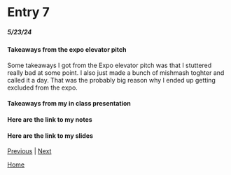 # Entry 7
##### 5/23/24

#### Takeaways from the expo elevator pitch

Some takeaways I got from the Expo elevator pitch was that I stuttered really bad at some point. I also just made a bunch of mishmash toghter and called it a day. That was the probably big reason why I ended up getting excluded from the expo.



#### Takeaways from  my in class presentation




#### Here are the link to my notes 



#### Here are the link to my slides









[Previous](entry06.md) | [Next](entry08.md)

[Home](../README.md)
